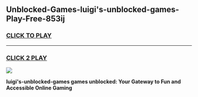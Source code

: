 
## Unblocked-Games-luigi's-unblocked-games-Play-Free-853ij
<h3>
<a href="https://premium76.site?title=luigi's-unblocked-games&ref=18A1">CLICK TO PLAY</a></h3>
<hr>

<h3>
<a href="https://premium76.site?title=luigi's-unblocked-games&ref=18A1">CLICK 2 PLAY</a>
  
</h3>

<a href="https://premium76.site?title=luigi's-unblocked-games&ref=18A1"><img src="https://clearcache.store/games.png"></a>


**luigi's-unblocked-games games unblocked: Your Gateway to Fun and Accessible Online Gaming**
